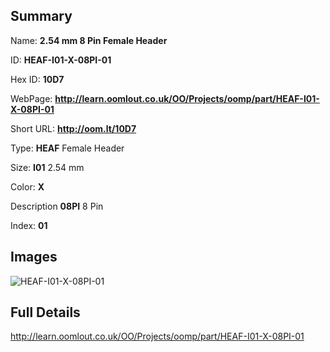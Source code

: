 

## Summary
 
Name: __2.54 mm 8 Pin Female Header__

ID: __HEAF-I01-X-08PI-01__

Hex ID: __10D7__

WebPage: __http://learn.oomlout.co.uk/OO/Projects/oomp/part/HEAF-I01-X-08PI-01__

Short URL: __http://oom.lt/10D7__


Type: __HEAF__ Female Header 

Size: __I01__ 2.54 mm 

Color: __X__  

Description __08PI__ 8 Pin 

Index: __01__


## Images
![HEAF-I01-X-08PI-01](http://oomlout.com/oomp-gen/parts/HEAF-I01-X-08PI-01/HEAF-I01-X-08PI-01_420.jpg)



## Full Details

 http://learn.oomlout.co.uk/OO/Projects/oomp/part/HEAF-I01-X-08PI-01















